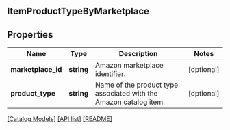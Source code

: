 ## ItemProductTypeByMarketplace

## Properties

Name | Type | Description | Notes
------------ | ------------- | ------------- | -------------
**marketplace_id** | **string** | Amazon marketplace identifier. | [optional]
**product_type** | **string** | Name of the product type associated with the Amazon catalog item. | [optional]

[[Catalog Models]](../) [[API list]](../../Api) [[README]](../../../README.md)
